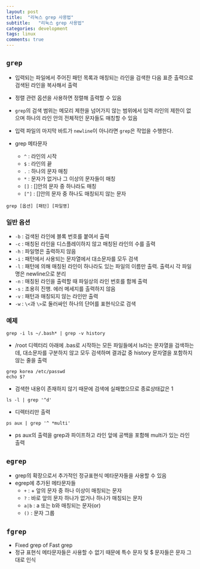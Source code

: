 ```yaml
---
layout: post
title:  "리눅스 grep 사용법"
subtitle:   "리눅스 grep 사용법"
categories: development
tags: linux
comments: true
---
```

## ```grep```
- 입력되는 파일에서 주어진 패턴 목록과 매칭되는 라인을 검색한 다음 표준 출력으로 검색된 라인을 복사해서 출력
- 정렬 관련 옵션을 사용하면 정렬해 출력할 수 있음
- ```grep```의 검색 범위는 메모리 제한을 넘어가지 않는 범위에서 입력 라인의 제한이 없으며 하나의 라인 안의 전체적인 문자들도 매칭할 수 있음
- 입력 파일의 마지막 바트가 ```newline```이 아니라면 ```grep```은 작업을 수행한다. 

- grep 메타문자
	- ```^``` : 라인의 시작
	- ```$``` : 라인의 끝
	- ```.``` : 하나의 문자 매칭
	- ```*``` : 문자가 없거나 그 이상의 문자들이 매칭
	- ```[]``` : []안의 문자 중 하나라도 매칭
	- ```[^]``` : []안의 문자 중 하나도 매칭되지 않는 문자


```
grep [옵션] [패턴] [파일명]
```

### 일반 옵션
- ```-b``` : 검색된 라인에 블록 번호를 붙여서 출력
- ```-c``` : 매칭된 라인을 디스플레이하지 않고 매칭된 라인의 수를 출력
- ```-h``` : 파일명은 출력하지 않음
- ```-i``` : 패턴에서 사용되는 문자열에서 대소문자를 모두 검색
- ```-l``` : 패턴에 의해 매칭된 라인이 하나라도 있는 파일의 이름만 출력. 출력시 각 파일명은 newline으로 분리
- ```-n``` : 매칭된 라인을 출력할 때 파일상의 라인 번호를 함께 출력
- ```-s``` : 조용히 진행. 에러 메세지를 출력하지 않음
- ```-v``` : 패턴과 매칭되지 않는 라인만 출력
- ```-w``` : ```\<```과 ```\>```로 둘러싸인 하나의 단어를 표현식으로 검색

### 예제
```
grep -i ls ~/.bash* | grep -v history
```
- /root 디렉터리 아래에 .bas로 시작하는 모든 파일들에서 ls라는 문자열을 검색하는데, 대소문자를 구분하지 않고 모두 검색하며 결과값 중 history 문자열을 포함하지 않는 줄을 출력

```
grep korea /etc/passwd
echo $?
```
- 검색한 내용이 존재하지 않기 때문에 검색에 실패했으므로 종료상태값은 1

```
ls -l | grep '^d'
```
- 디렉터리만 출력

```
ps aux | grep '^ *multi'
```
- ps aux의 출력을 grep과 파이프하고 라인 앞에 공백을 포함해 multi가 있는 라인 출력

## ```egrep```
- grep의 확장으로서 추가적인 정규표현식 메타문자들을 사용할 수 있음
- egrep에 추가된 메타문자들
	- ```+``` : + 앞의 문자 중 하나 이상이 매칭되는 문자
	- ```?``` : 바로 앞의 문자 하나가 없거나 하나가 매칭되는 문자
	- ```a|b``` : a 또는 b와 매칭되는 문자(or)
	- ```()``` : 문자 그룹

	
## ```fgrep```
- Fixed grep of Fast grep
- 정규 표현식 메타문자들은 사용할 수 없기 때문에 특수 문자 및 $ 문자들은 문자 그대로 인식 
	 
